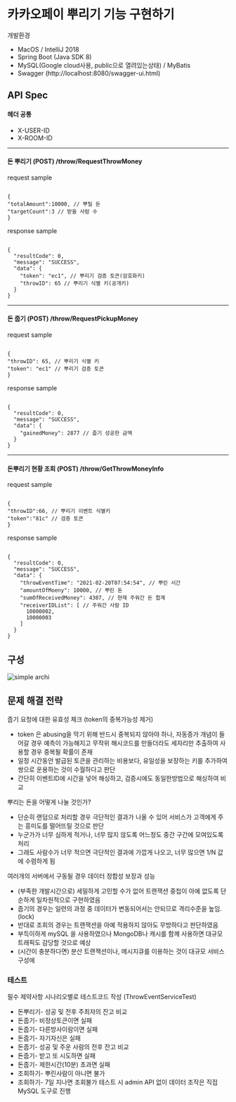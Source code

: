 # 카카오페이 뿌리기 기능 구현하기

개발환경

- MacOS / IntelliJ 2018
- Spring Boot (Java SDK 8)
- MySQL(Google cloud사용, public으로 열려있는상태) / MyBatis
- Swagger (http://localhost:8080/swagger-ui.html)

## API Spec
#### 헤더 공통
- X-USER-ID
- X-ROOM-ID
- - -
  
#### 돈 뿌리기 (POST) /throw/RequestThrowMoney
request sample
<pre><code>
{
"totalAmount":10000, // 뿌릴 돈
"targetCount":3 // 받을 사람 수
}
</code></pre>
response sample
<pre><code>
{
  "resultCode": 0,
  "message": "SUCCESS",
  "data": {
    "token": "ec1", // 뿌리기 검증 토큰(암호화키)
    "throwID": 65 // 뿌리기 식별 키(공개키)
  }
}
</code></pre>
- - -
#### 돈 줍기 (POST) /throw/RequestPickupMoney
request sample
<pre><code>
{
"throwID": 65, // 뿌리기 식별 키
"token": "ec1" // 뿌리기 검증 토큰
}
</code></pre>
response sample
<pre><code>
{
  "resultCode": 0,
  "message": "SUCCESS",
  "data": {
    "gainedMoney": 2877 // 줍기 성공한 금액
  }
}
</code></pre>
- - -
#### 돈뿌리기 현황 조회 (POST) /throw/GetThrowMoneyInfo
request sample
<pre><code>
{
"throwID":66, // 뿌리기 이벤트 식별키
"token":"81c" // 검증 토큰
}
</code></pre>
response sample
<pre><code>
{
  "resultCode": 0,
  "message": "SUCCESS",
  "data": {
    "throwEventTime": "2021-02-20T07:54:54", // 뿌린 시간
    "amountOfMoeny": 10000, // 뿌린 돈
    "sumOfReceivedMoney": 4307, // 현재 주워간 돈 합계
    "receiverIDList": [ // 주워간 사람 ID
      10000002,
      10000003
    ]
  }
}
</code></pre>

## 구성
![simple archi](https://user-images.githubusercontent.com/18466360/108577297-e1ab7980-7363-11eb-89e6-e1decfab42c2.png)


## 문제 해결 전략
줍기 요청에 대한 유효성 체크 (token의 중복가능성 제거)
- token 은 abusing을 막기 위해 반드시 중복되지 않아야 하나, 자동증가 개념이 들어갈 경우 예측이 가능해지고 무작위 해시코드를 만들더라도 세자리만 추출하여 사용할 경우 중복될 확률이 존재
- 일정 시간동안 발급된 토큰을 관리하는 비용보다, 유일성을 보장하는 키를 추가하여 쌍으로 운용하는 것이 수월하다고 판단
- 간단히 이벤트ID에 시간을 넣어 해싱하고, 검증시에도 동일한방법으로 해싱하여 비교

뿌리는 돈을 어떻게 나눌 것인가?
- 단순히 랜덤으로 처리할 경우 극단적인 결과가 나올 수 있어 서비스가 고객에게 주는 흥미도를 떨어뜨릴 것으로 판단
- 누군가가 너무 심하게 적거나, 너무 많지 않도록 어느정도 중간 구간에 모여있도록 처리
- 그래도 사람수가 너무 적으면 극단적인 결과에 가깝게 나오고, 너무 많으면 1/N 값에 수렴하게 됨

여러개의 서버에서 구동될 경우 데이터 정합성 보장과 성능
- (부족한 개발시간으로) 세밀하게 고민할 수가 없어 트랜잭션 중첩이 아예 없도록 단순하게 일차원적으로 구현하였음
- 줍기의 경우는 일련의 과정 중 데이터가 변동되어서는 안되므로 격리수준을 높임.(lock)
- 반대로 조회의 경우는 트랜잭션을 아예 적용하지 않아도 무방하다고 판단하였음
- 부득이하게 mySQL 을 사용하였으나 MongoDB나 캐시를 함께 사용하면 대규모 트래픽도 감당할 것으로 예상 
- (시간이 충분하다면) 분산 트랜잭션이나, 메시지큐를 이용하는 것이 대규모 서비스 구성에 

### 테스트
필수 제약사항 시나리오별로 테스트코드 작성 (ThrowEventServiceTest)
- 돈뿌리기- 성공 및 전후 주최자의 잔고 비교
- 돈줍기- 비정상토큰이면 실패
- 돈줍기- 다른방사이람이면 실패
- 돈줍기- 자기자신은 실패
- 돈줍기- 성공 및 주운 사람의 전후 잔고 비교
- 돈줍기- 받고 또 시도하면 실패
- 돈줍기- 제한시간(10분) 초과면 실패
- 조회하기- 뿌린사람이 아니면 불가
- 조회하기- 7일 지나면 조회불가
테스트 시 admin API 없이 데이터 조작은 직접 MySQL 도구로 진행
